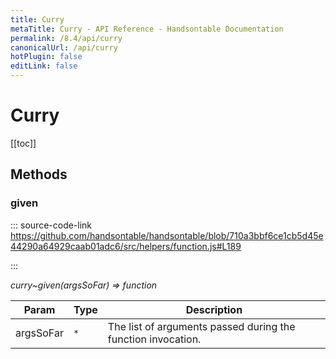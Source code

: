 ```yaml
---
title: Curry
metaTitle: Curry - API Reference - Handsontable Documentation
permalink: /8.4/api/curry
canonicalUrl: /api/curry
hotPlugin: false
editLink: false
---
```


# Curry

[[toc]]
## Methods

### given
  
::: source-code-link https://github.com/handsontable/handsontable/blob/710a3bbf6ce1cb5d45e44290a64929caab01adc6/src/helpers/function.js#L189

:::

_curry~given(argsSoFar) ⇒ function_


| Param | Type | Description |
| --- | --- | --- |
| argsSoFar | `*` | The list of arguments passed during the function invocation. |


